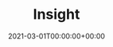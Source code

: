 ---
title: Insight
date: 2021-03-01T00:00:00+00:00
stack: python (flask), html, tailwindcss
video_name: insight.mp4
description: This project was completed for my employer at the time. Insight is a web application written in python using the Flask framework and styled using tailwindcss. The application automates routine data analysis processes, making them accessable to individuals without the technical knowledge to perform the data analysis independently. Within the application you are able to upload template files, perform analysis with customisable inputs, view new and historical results, download output files and manage the saved data. The data analysis automation is performed using the numpy and pandas python libraries.
---